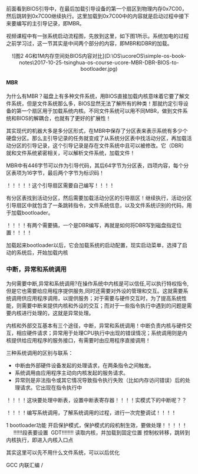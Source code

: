 
前面看到BIOS引导中，在最后加载引导设备的第一个扇区到物理内存0x7C00，然后跳转到0x7C00继续执行。这里加载到0x7C00中的内容就是启动过程中接下来要编写的主引导记录，即MBR。

视频课程中有一张系统启动流程图，先放到这里，如下图1所示。系统加电的过程之前学习过，这一节其实是中间两个部分的内容，即MBR和DBR的加载。

<div align="center">
![图2 4G和1M内存空间处BIOS内容对比](D:\OS\ucoreOS\simple-os-book-notes\2017-10-25-tsinghua-os-course-ucore-MBR-DBR-BIOS-to-bootloader.jpg)
</div>

#### MBR ####

为什么有MBR？磁盘上有多种文件系统，用BIOS直接加载内核意味着它要了解文件系统，但是文件系统那么多，BIOS显然无法了解所有的种类！那就约定引导设备的第一个扇区用于加载系统内核。不同文件系统可以用不同MBR，做到文件系统和BIOS的解耦合，也就有了更好的扩展性！

其实现代的机器大多是多分区形式，在MBR中保存了分区表来表示系统有多少个硬盘分区。那么主引导记录的任务就变成了从系统分区表中找活动分区，再加载活动分区的引导记录，这个引导记录是存在文件系统中且可以被修改。它（DBR）就和文件系统紧密相关，可以解析文件系统，加载文件！

MBR中有446字节可以作为引导代码，其后64字节为分区表，四项内容，每个分区表项为16字节，最后两个字节为标识码！

！！！！！这个引导扇区需要自己编写！！！！



有分区表找到活动分区，然后需要加载活动分区的引导扇区！继续执行，活动分区引导扇区中就包含了一条跳转指令，文件系统信息，以及文件系统识别的代码，用于加载bootloader。

！！！！有两个需要搞，一个是DBR编写，再就是如何将DBR写到磁盘指定位置！！！！

加载起来bootloader以后，它会加载系统的启动配置，现实启动菜单，选择了启动的系统后，开始加载内核



### 中断，异常和系统调用 ###

为何需要中断,异常和系统调用?在操作系统中内核是可以信任,可以执行特权指令,但是它也需要给应用程序提供服务,同时还需要对外设的管理和交互。这就需要系统调用供应用程序调用，以提供服务；对于需要与硬件交互时，为了提高系统性能，则需要中断来提供内核和外设的交互；而对于一些指令执行中遇到的问题是需要内核进行处理的，这就是异常处理。

内核和外部交互基本有三个途径，中断，异常和系统调用！中断负责内核与硬件交互，相应硬件请求；异常用于处理CPU执行中出现的错误情况；系统调用则是内核提供给应用程序的服务接口，有需要时由应用程序直接调用！

三种系统调用的区别与联系：

* 中断由外部硬件设备发起的处理请求，在两条指令之间触发。
* 系统调用由应用程序主动向内核发起的服务请求。
* 异常则是非法指令或其它情况导致指令执行失败（比如内存访问错误）后的处理请求。它出现在指令执行中

！！！！这块要处理中断表，设置中断表寄存器！！！！实模式下的中断呢？？

！！！！编写系统调用，了解系统调用的过程，进行一次完整调试！！！！

1 bootloader功能
开启保护模式，保护模式的段机制生效，要做处理！！！！！
     !!!!!!段表要设置  GDT!!!!!!!!
读取内核，并加载到固定位置
控制权转移，跳转到内核执行，即进入内核入口点

其实这里可以先不用什么文件系统，可以以后优化

GCC 内联汇编  /  